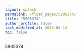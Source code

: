 ```yaml
---
layout: splash
permalink: /float_pages/5905374/
title: "5905374"
author_profile: false
last_modified_at: 2025-06-13
toc: false
---
```

 
5905374
